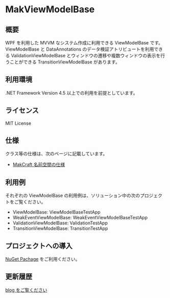 # MakViewModelBase

## 概要

WPF を利用した MVVM なシステム作成に利用できる ViewModelBase です。ViewModelBase と DataAnnotations のデータ検証アトリビュートを利用できる ValidationViewModelBase とウィンドウの遷移や複数ウィンドウの表示を行うことができる TransitionViewModelBase があります。

## 利用環境

.NET Framework Version 4.5 以上での利用を前提としています。

## ライセンス

MIT License

## 仕様

クラス等の仕様は、次のページに記載しています。

* [MakCraft 名前空間の仕様](http://www.makcraft.com/specs/makviewmodelbase/)

## 利用例

それぞれの ViewModelBase の利用例は、ソリューション中の次のプロジェクトをご覧ください。

* ViewModelBase: ViewModelBaseTestApp
* WeakEventViewModelBase: WeakEventViewModelBaseTestApp
* ValidationViewModelBase: ValidationTestApp
* TransitionViewModelBase: TransitionTestApp

## プロジェクトへの導入

[NuGet Pachage](https://www.nuget.org/packages/MakCraft.MakViewModelBase/) をご利用ください。

## 更新履歴
[blog をご覧ください](http://www.makcraft.com/blog/meditation/category/viewmodelbase/)
